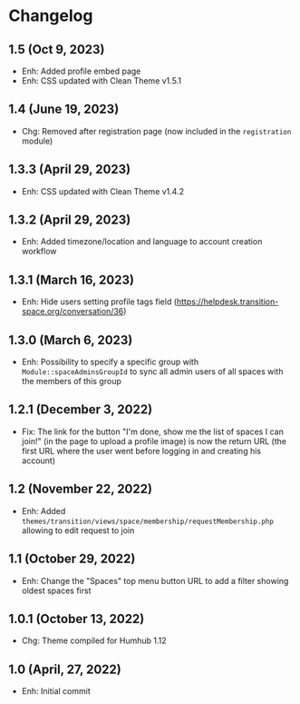 Changelog
=========

1.5 (Oct 9, 2023)
--------------------
- Enh: Added profile embed page
- Enh: CSS updated with Clean Theme v1.5.1

1.4 (June 19, 2023)
--------------------
- Chg: Removed after registration page (now included in the `registration` module)

1.3.3 (April 29, 2023)
--------------------
- Enh: CSS updated with Clean Theme v1.4.2

1.3.2 (April 29, 2023)
--------------------
- Enh: Added timezone/location and language to account creation workflow

1.3.1 (March 16, 2023)
--------------------
- Enh: Hide users setting profile tags field (https://helpdesk.transition-space.org/conversation/36)

1.3.0 (March 6, 2023)
--------------------
- Enh: Possibility to specify a specific group with `Module::spaceAdminsGroupId` to sync all admin users of all spaces
  with the members of this group

1.2.1 (December 3, 2022)
--------------------
- Fix: The link for the button "I\'m done, show me the list of spaces I can join!" (in the page to upload a profile
  image) is now the return URL (the first URL where the user went before logging in and creating his account)

1.2 (November 22, 2022)
--------------------
- Enh: Added `themes/transition/views/space/membership/requestMembership.php` allowing to edit request to join

1.1 (October 29, 2022)
--------------------
- Enh: Change the "Spaces" top menu button URL to add a filter showing oldest spaces first

1.0.1 (October 13, 2022)
--------------------
- Chg: Theme compiled for Humhub 1.12

1.0 (April, 27, 2022)
--------------------
- Enh: Initial commit